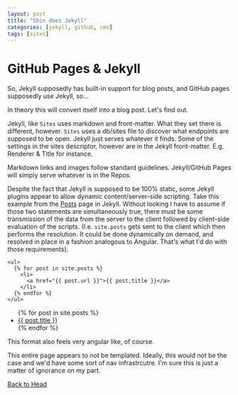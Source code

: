 ```yaml
---
layout: post
title: "Shin does Jekyll"
categories: [jekyll, github, cms]
tags: [sites]
---
```


# GitHub Pages & Jekyll

So, Jekyll supposedly has built-in support for blog posts, and GitHub pages supposedly use Jekyll, so...

In theory this will convert itself into a blog post.  Let's find out.

Jekyll, like `Sites` uses markdown and front-matter.  What they set there is different, however.  `Sites` uses a db/sites file to discover what endpoints are supposed to be open.  Jekyll just serves whatever it finds.  Some of the settings in the sites descriptor, however are in the Jekyll front-matter.  E.g. Renderer & Title for instance.

Markdown links and images follow standard guidelines.  Jekyll/GitHub Pages will simply serve whatever is in the Repos.

Despite the fact that Jekyll is supposed to be 100% static, some Jekyll plugins appear to allow dynamic content/server-side scripting.  Take this example from the [Posts](https://jekyllrb.com/docs/posts/) page in Jekyll.  Without looking I have to assume if those two statements are simultaneously true, there must be some transmission of the data from the server to the client followed by client-side evaluation of the scripts.  (I.e. `site.posts` gets sent to the client which then performs the resolution.  It could be done dynamically on demand, and resolved in place in a fashion analogous to Angular.  That's what I'd do with those requirements).

    <ul>
      {% for post in site.posts %}
        <li>
          <a href="{{ post.url }}">{{ post.title }}</a>
        </li>
      {% endfor %}
    </ul>

<ul>
  {% for post in site.posts %}
    <li>
      <a href="{{ post.url }}">{{ post.title }}</a>
    </li>
  {% endfor %}
</ul>

This format also feels very angular like, of course.

This entire page appears to not be templated.  Ideally, this would not be the case and we'd have some sort of nav infrastrcutre.  I'm sure this is just a matter of ignorance on my part.

[Back to Head](/README.md)

